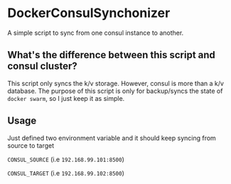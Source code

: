 # DockerConsulSynchonizer

A simple script to sync from one consul instance to another.



## What's the difference between this script and consul cluster?

This script only syncs the k/v storage. However, consul is more than a k/v database. The purpose of this script is only for backup/syncs the state of `docker swarm`, so I just keep it as simple.



## Usage

Just defined two environment variable and it should keep syncing from source to target

`CONSUL_SOURCE` (i.e `192.168.99.101:8500`)

`CONSUL_TARGET` (i.e `192.168.99.102:8500`)



 